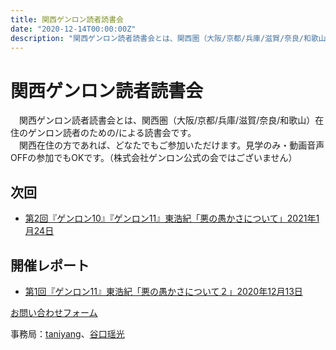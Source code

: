 ```yaml
---
title: 関西ゲンロン読者読書会
date: "2020-12-14T00:00:00Z"
description: "関西ゲンロン読者読書会とは、関西圏（大阪/京都/兵庫/滋賀/奈良/和歌山）在住のゲンロン読者のための/による読書会です。（株式会社ゲンロン公式の会ではございません）"
---
```


# 関西ゲンロン読者読書会

　関西ゲンロン読者読書会とは、関西圏（大阪/京都/兵庫/滋賀/奈良/和歌山）在住のゲンロン読者のための/による読書会です。  
　関西在住の方であれば、どなたでもご参加いただけます。見学のみ・動画音声OFFの参加でもOKです。（株式会社ゲンロン公式の会ではございません）  

## 次回

- [第2回『ゲンロン10』『ゲンロン11』東浩紀「悪の愚かさについて」2021年1月24日](https://kansai-genron-dokushokai002.peatix.com/)

## 開催レポート

- [第1回『ゲンロン11』東浩紀「悪の愚かさについて２」2020年12月13日](https://taniyang.github.io/kansai-genron-dokushokai/report201214/)

[お問い合わせフォーム](https://forms.gle/qmFnNDyPa4XXTJNR9)

事務局：[taniyang](http://twitter.com/taniyang/)、[谷口瑶光](http://twitter.com/yokotamanoko/)
